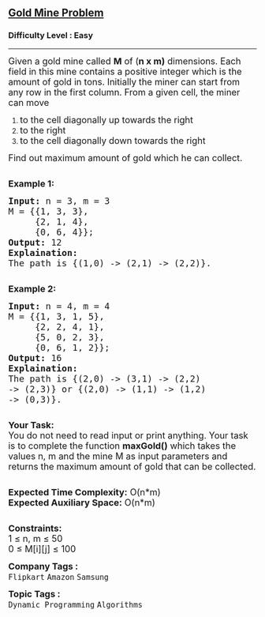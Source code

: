 <h2><a href="https://practice.geeksforgeeks.org/problems/gold-mine-problem2608/1?utm_source=gfg&utm_medium=article&utm_campaign=bottom_sticky_on_article">Gold Mine Problem</a></h2><h3>Difficulty Level : Easy</h3><hr><div class="problems_problem_content__Xm_eO"><p><span style="font-size:18px">Given a gold mine called&nbsp;<strong>M</strong>&nbsp;of (<strong>n x&nbsp;m)</strong> dimensions. Each field in this mine contains a positive integer which is the amount of gold in tons. Initially the miner can start from any row in the first column. From&nbsp;a given cell, the miner can move </span></p>

<ol>
	<li><span style="font-size:18px">to the cell diagonally up towards the right&nbsp;</span></li>
	<li><span style="font-size:18px">to the right</span></li>
	<li><span style="font-size:18px">to the cell&nbsp;diagonally down towards the right</span></li>
</ol>

<p><span style="font-size:18px">Find out maximum amount of gold which he can collect.</span></p>

<p><br>
<strong><span style="font-size:18px">Example 1:</span></strong></p>

<pre><span style="font-size:18px"><strong>Input:</strong> n = 3, m = 3
M = {{1, 3, 3},
     {2, 1, 4},
     {0, 6, 4}};
<strong>Output:</strong> 12
<strong>Explaination:</strong> 
The path is {(1,0) -&gt; (2,1) -&gt; (2,2)}.</span></pre>

<p><br>
<strong><span style="font-size:18px">Example 2:</span></strong></p>

<pre><span style="font-size:18px"><strong>Input:</strong> n = 4, m = 4
M = {{1, 3, 1, 5},
     {2, 2, 4, 1},
     {5, 0, 2, 3},
     {0, 6, 1, 2}};
<strong>Output:</strong> 16
<strong>Explaination:</strong> 
The path is {(2,0) -&gt; (3,1) -&gt; (2,2) 
-&gt; (2,3)} or {(2,0) -&gt; (1,1) -&gt; (1,2) 
-&gt; (0,3)}.</span></pre>

<p><br>
<span style="font-size:18px"><strong>Your Task:</strong><br>
You do not need to read input or print anything. Your task is to complete the function <strong>maxGold()</strong> which takes the values n, m and the mine M as input parameters and returns the maximum amount of gold that can be collected.</span></p>

<p><br>
<span style="font-size:18px"><strong>Expected Time Complexity:</strong> O(n*m)<br>
<strong>Expected Auxiliary Space:</strong> O(n*m)</span></p>

<p><br>
<span style="font-size:18px"><strong>Constraints:</strong><br>
1 ≤ n, m ≤ 50<br>
0 ≤ M[i][j] ≤ 100</span></p>
</div><p><span style=font-size:18px><strong>Company Tags : </strong><br><code>Flipkart</code>&nbsp;<code>Amazon</code>&nbsp;<code>Samsung</code>&nbsp;<br><p><span style=font-size:18px><strong>Topic Tags : </strong><br><code>Dynamic Programming</code>&nbsp;<code>Algorithms</code>&nbsp;